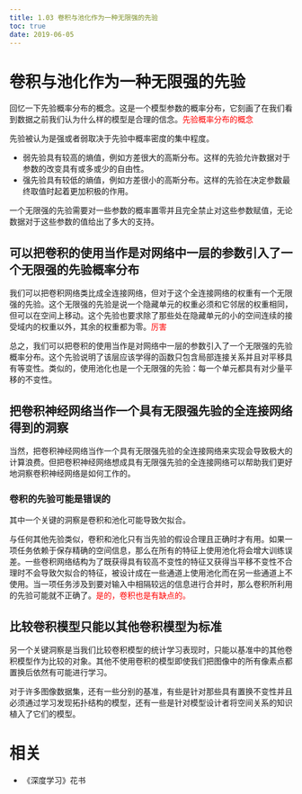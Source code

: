 ```yaml
---
title: 1.03 卷积与池化作为一种无限强的先验
toc: true
date: 2019-06-05
---
```


# 卷积与池化作为一种无限强的先验


回忆一下先验概率分布的概念。这是一个模型参数的概率分布，它刻画了在我们看到数据之前我们认为什么样的模型是合理的信念。<span style="color:red;">先验概率分布的概念</span>


先验被认为是强或者弱取决于先验中概率密度的集中程度。

- 弱先验具有较高的熵值，例如方差很大的高斯分布。这样的先验允许数据对于参数的改变具有或多或少的自由性。
- 强先验具有较低的熵值，例如方差很小的高斯分布。这样的先验在决定参数最终取值时起着更加积极的作用。

一个无限强的先验需要对一些参数的概率置零并且完全禁止对这些参数赋值，无论数据对于这些参数的值给出了多大的支持。

## 可以把卷积的使用当作是对网络中一层的参数引入了一个无限强的先验概率分布

我们可以把卷积网络类比成全连接网络，但对于这个全连接网络的权重有一个无限强的先验。这个无限强的先验是说一个隐藏单元的权重必须和它邻居的权重相同，但可以在空间上移动。这个先验也要求除了那些处在隐藏单元的小的空间连续的接受域内的权重以外，其余的权重都为零。<span style="color:red;">厉害</span>

总之，我们可以把卷积的使用当作是对网络中一层的参数引入了一个无限强的先验概率分布。这个先验说明了该层应该学得的函数只包含局部连接关系并且对平移具有等变性。类似的，使用池化也是一个无限强的先验：每一个单元都具有对少量平移的不变性。


## 把卷积神经网络当作一个具有无限强先验的全连接网络得到的洞察

当然，把卷积神经网络当作一个具有无限强先验的全连接网络来实现会导致极大的计算浪费。但把卷积神经网络想成具有无限强先验的全连接网络可以帮助我们更好地洞察卷积神经网络是如何工作的。

### 卷积的先验可能是错误的

其中一个关键的洞察是卷积和池化可能导致欠拟合。

与任何其他先验类似，卷积和池化只有当先验的假设合理且正确时才有用。如果一项任务依赖于保存精确的空间信息，那么在所有的特征上使用池化将会增大训练误差。一些卷积网络结构为了既获得具有较高不变性的特征又获得当平移不变性不合理时不会导致欠拟合的特征，被设计成在一些通道上使用池化而在另一些通道上不使用。当一项任务涉及到要对输入中相隔较远的信息进行合并时，那么卷积所利用的先验可能就不正确了。<span style="color:red;">是的，卷积也是有缺点的。</span>

## 比较卷积模型只能以其他卷积模型为标准

另一个关键洞察是当我们比较卷积模型的统计学习表现时，只能以基准中的其他卷积模型作为比较的对象。其他不使用卷积的模型即使我们把图像中的所有像素点都置换后依然有可能进行学习。

对于许多图像数据集，还有一些分别的基准，有些是针对那些具有置换不变性并且必须通过学习发现拓扑结构的模型，还有一些是针对模型设计者将空间关系的知识植入了它们的模型。



# 相关

- 《深度学习》花书
